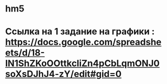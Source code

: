 # hm5
#  Ссылка на 1 задание на графики : <https://docs.google.com/spreadsheets/d/18-IN1ShZKoOOttkcliZn4pCbLqmONJ0soXsDJhJ4-zY/edit#gid=0>
# 
# 

